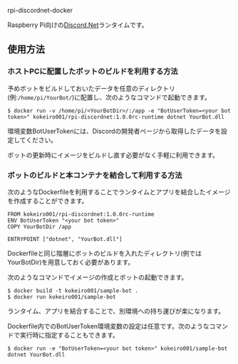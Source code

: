 rpi-discordnet-docker

Raspberry Pi向けの[Discord.Net](https://github.com/RogueException/Discord.Net)ランタイムです。


## 使用方法

### ホストPCに配置したボットのビルドを利用する方法

予めボットをビルドしておいたデータを任意のディレクトリ(例:```/home/pi/YourBot/```)に配置し、次のようなコマンドで起動できます。

```
$ docker run -v /home/pi/<YourBotDir>/:/app -e "BotUserToken=<your bot token>" kokeiro001/rpi-discordnet:1.0.0rc-runtime dotnet YourBot.dll 
```

環境変数BotUserTokenには、Discordの開発者ページから取得したデータを設定してください。


ボットの更新時にイメージをビルドし直す必要がなく手軽に利用できます。


### ボットのビルドと本コンテナを結合して利用する方法

次のようなDockerfileを利用することでランタイムとアプリを結合したイメージを作成することができます。

```
FROM kokeiro001/rpi-discordnet:1.0.0rc-runtime
ENV BotUserToken "<your bot token>"
COPY YourBotDir /app

ENTRYPOINT ["dotnet", "YourBot.dll"]
```

Dockerfileと同じ階層にボットのビルドを入れたディレクトリ(例ではYourBotDir)を用意しておく必要があります。

次のようなコマンドでイメージの作成とボットの起動できます。

```
$ docker build -t kokeiro001/sample-bot .
$ docker run kokeiro001/sample-bot
```

ランタイム、アプリを結合することで、別環境への持ち運びが楽になります。

Dockerfile内でのBotUserToken環境変数の設定は任意です。次のようなコマンドで実行時に指定することもできます。

```
$ docker run -e "BotUserToken=<your bot token>" kokeiro001/sample-bot dotnet YourBot.dll 
```